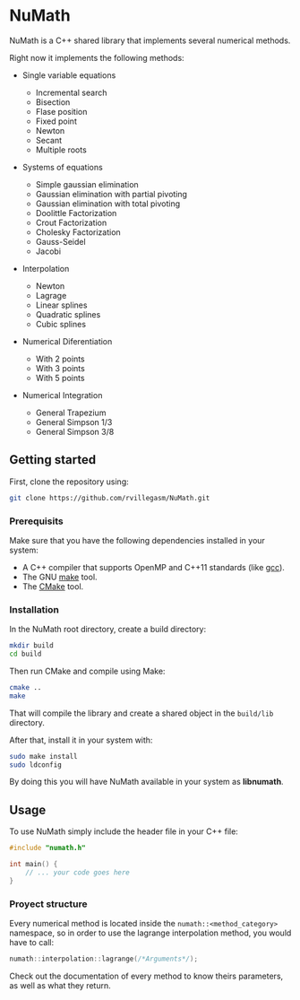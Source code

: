 # NuMath

NuMath is a C++ shared library that implements several numerical methods.

Right now it implements the following methods:
- Single variable equations
  - Incremental search
  - Bisection
  - Flase position
  - Fixed point
  - Newton
  - Secant
  - Multiple roots
  
- Systems of equations
  - Simple gaussian elimination
  - Gaussian elimination with partial pivoting
  - Gaussian elimination with total pivoting
  - Doolittle Factorization
  - Crout Factorization
  - Cholesky Factorization
  - Gauss-Seidel
  - Jacobi
  
- Interpolation
    - Newton
    - Lagrage
    - Linear splines
    - Quadratic splines
    - Cubic splines

- Numerical Diferentiation
    - With 2 points
    - With 3 points
    - With 5 points

- Numerical Integration
    - General Trapezium
    - General Simpson 1/3
    - General Simpson 3/8

## Getting started

First, clone the repository using: 
```bash
git clone https://github.com/rvillegasm/NuMath.git
```

### Prerequisits

Make sure that you have the following dependencies installed in your system:

- A C++ compiler that supports OpenMP and C++11 standards (like [gcc](https://gcc.gnu.org/)).
- The GNU [make](https://www.gnu.org/software/make/) tool.
- The [CMake](https://cmake.org/) tool.

### Installation

In the NuMath root directory, create a build directory:
```bash
mkdir build
cd build
```
Then run CMake and compile using Make:
```bash
cmake ..
make
```
That will compile the library and create a shared object in the ```build/lib``` directory.

After that, install it in your system with:
```bash
sudo make install
sudo ldconfig
```

By doing this you will have NuMath available in your system as **libnumath**.

## Usage

To use NuMath simply include the header file in your C++ file:

```c++
#include "numath.h"

int main() {
    // ... your code goes here
}
```

### Proyect structure

Every numerical method is located inside the ```numath::<method_category>``` namespace, so in order to use the lagrange interpolation method, you would have to call:
```c++
numath::interpolation::lagrange(/*Arguments*/);
```

Check out the documentation of every method to know theirs parameters, as well as what they return.
